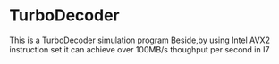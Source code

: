 # TurboDecoder
This is a TurboDecoder simulation program
Beside,by using Intel AVX2 instruction set it can achieve over 100MB/s thoughput per second in I7
